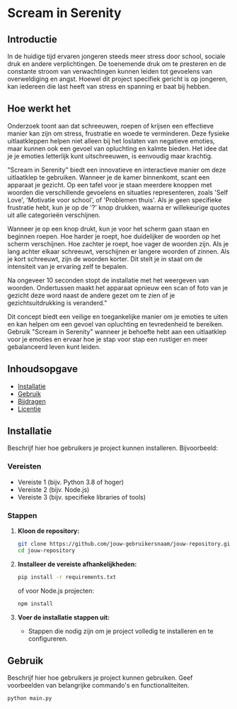 # Scream in Serenity

## Introductie

In de huidige tijd ervaren jongeren steeds meer stress door school, sociale druk en andere verplichtingen. De toenemende druk om te presteren en de constante stroom van verwachtingen kunnen leiden tot gevoelens van overweldiging en angst. Hoewel dit project specifiek gericht is op jongeren, kan iedereen die last heeft van stress en spanning er baat bij hebben.

## Hoe werkt het

Onderzoek toont aan dat schreeuwen, roepen of krijsen een effectieve manier kan zijn om stress, frustratie en woede te verminderen. Deze fysieke uitlaatkleppen helpen niet alleen bij het loslaten van negatieve emoties, maar kunnen ook een gevoel van opluchting en kalmte bieden. Het idee dat je je emoties letterlijk kunt uitschreeuwen, is eenvoudig maar krachtig.

"Scream in Serenity" biedt een innovatieve en interactieve manier om deze uitlaatklep te gebruiken. Wanneer je de kamer binnenkomt, scant een apparaat je gezicht. Op een tafel voor je staan meerdere knoppen met woorden die verschillende gevoelens en situaties representeren, zoals 'Self Love', 'Motivatie voor school', of 'Problemen thuis'. Als je geen specifieke frustratie hebt, kun je op de '?' knop drukken, waarna er willekeurige quotes uit alle categorieën verschijnen.

Wanneer je op een knop drukt, kun je voor het scherm gaan staan en beginnen roepen. Hoe harder je roept, hoe duidelijker de woorden op het scherm verschijnen. Hoe zachter je roept, hoe vager de woorden zijn. Als je lang achter elkaar schreeuwt, verschijnen er langere woorden of zinnen. Als je kort schreeuwt, zijn de woorden korter. Dit stelt je in staat om de intensiteit van je ervaring zelf te bepalen.

Na ongeveer 10 seconden stopt de installatie met het weergeven van woorden. Ondertussen maakt het apparaat opnieuw een scan of foto van je gezicht deze word naast de andere gezet om te zien of je gezichtsuitdrukking is veranderd."

Dit concept biedt een veilige en toegankelijke manier om je emoties te uiten en kan helpen om een gevoel van opluchting en tevredenheid te bereiken. Gebruik "Scream in Serenity" wanneer je behoefte hebt aan een uitlaatklep voor je emoties en ervaar hoe je stap voor stap een rustiger en meer gebalanceerd leven kunt leiden.

## Inhoudsopgave

- [Installatie](#installatie)
- [Gebruik](#gebruik)
- [Bijdragen](#bijdragen)
- [Licentie](#licentie)

## Installatie

Beschrijf hier hoe gebruikers je project kunnen installeren. Bijvoorbeeld:

### Vereisten

- Vereiste 1 (bijv. Python 3.8 of hoger)
- Vereiste 2 (bijv. Node.js)
- Vereiste 3 (bijv. specifieke libraries of tools)

### Stappen

1. **Kloon de repository:**

   ```bash
   git clone https://github.com/jouw-gebruikersnaam/jouw-repository.git
   cd jouw-repository
   ```

2. **Installeer de vereiste afhankelijkheden:**

   ```bash
   pip install -r requirements.txt
   ```

   of voor Node.js projecten:

   ```bash
   npm install
   ```

3. **Voer de installatie stappen uit:**
   - Stappen die nodig zijn om je project volledig te installeren en te configureren.

## Gebruik

Beschrijf hier hoe gebruikers je project kunnen gebruiken. Geef voorbeelden van belangrijke commando's en functionaliteiten.

```bash
python main.py
```

